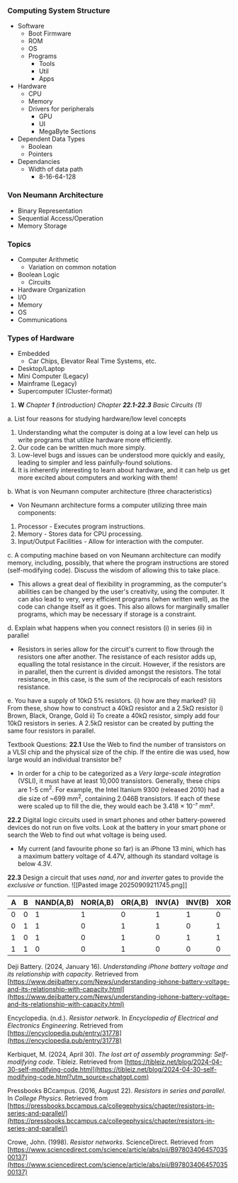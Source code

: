 ### Computing System Structure
- Software
	- Boot Firmware
	- ROM
	- OS
	- Programs
		- Tools
		- Util
		- Apps
- Hardware
	- CPU
	- Memory
	- Drivers for peripherals
		- GPU
		- UI
		- MegaByte Sections
- Dependent Data Types
	- Boolean
	- Pointers
- Dependancies
	- Width of data path
		- 8-16-64-128
### Von Neumann Architecture
- Binary Representation
- Sequential Access/Operation
- Memory Storage
### Topics
- Computer Arithmetic
	- Variation on common notation
- Boolean Logic
	- Circuits
- Hardware Organization
- I/O
- Memory
- OS
- Communications
### Types of Hardware
- Embedded
	- Car Chips, Elevator Real Time Systems, etc.
- Desktop/Laptop
- Mini Computer (Legacy)
- Mainframe (Legacy)
- Supercomputer (Cluster-format)




1. **W** _Chapter_ **_1_** _(introduction) Chapter_ **_22.1-22.3_** _Basic Circuits (1)_

a. List four reasons for studying hardware/low level concepts
1. Understanding what the computer is doing at a low level can help us write programs that utilize hardware more efficiently.
2. Our code can be written much more simply.
3. Low-level bugs and issues can be understood more quickly and easily, leading to simpler and less painfully-found solutions.
4. It is inherently interesting to learn about hardware, and it can help us get more excited about computers and working with them!

b. What is von Neumann computer architecture (three characteristics)
- Von Neumann architecture forms a computer utilizing three main components:
1. Processor - Executes program instructions.
2. Memory - Stores data for CPU processing.
3. Input/Output Facilities - Allow for interaction with the computer.

c. A computing machine based on von Neumann architecture can modify memory, including, possibly, that where the program instructions are stored (self-modifying code). Discuss the wisdom of allowing this to take place. 
- This allows a great deal of flexibility in programming, as the computer's abilities can be changed by the user's creativity, using the computer. It can also lead to very, very efficient programs (when written well), as the code can change itself as it goes. This also allows for marginally smaller programs, which may be necessary if storage is a constraint.

d. Explain what happens when you connect resistors (i) in series (ii) in parallel
- Resistors in series allow for the circuit's current to flow through the resistors one after another. The resistance of each resistor adds up, equalling the total resistance in the circuit. However, if the resistors are in parallel, then the current is divided amongst the resistors. The total resistance, in this case, is the sum of the reciprocals of each resistors resistance.

e. You have a supply of 10kΩ 5% resistors. (i) how are they marked? (ii) From these, show how to construct a 40kΩ resistor and a 2.5kΩ resistor
i) Brown, Black, Orange, Gold
ii) To create a 40kΩ resistor, simply add four 10kΩ resistors in series.  A 2.5kΩ resistor can be created by putting the same four resistors in parallel.

Textbook Questions:
**22.1** Use the Web to find the number of transistors on a VLSI chip and the physical size of the chip. If the entire die was used, how large would an individual transistor be?
- In order for a chip to be categorized as a *Very large-scale integration* (VSLI), it must have at least 10,000 transistors. Generally, these chips are 1-5 cm$^2$. For example, the Intel Itanium 9300 (released 2010) had a die size of ~699 mm$^2$, containing 2.046B transistors. If each of these were scaled up to fill the die, they would each be 3.418 × 10⁻⁷ mm².

**22.2** Digital logic circuits used in smart phones and other battery-powered devices do not run on five volts. Look at the battery in your smart phone or search the Web to find out what voltage is being used.
- My current (and favourite phone so far) is an iPhone 13 mini, which has a maximum battery voltage of 4.47V, although its standard voltage is below 4.3V.

**22.3** Design a circuit that uses _nand_, _nor_ and _inverter_ gates to provide the _exclusive or_ function.
![[Pasted image 20250909211745.png]]

| A   | B   | NAND(A,B) | NOR(A,B) | OR(A,B) | INV(A) | INV(B) | XOR(A,B) |
| --- | --- | --------- | -------- | ------- | ------ | ------ | -------- |
| 0   | 0   | 1         | 1        | 0       | 1      | 1      | 0        |
| 0   | 1   | 1         | 0        | 1       | 1      | 0      | 1        |
| 1   | 0   | 1         | 0        | 1       | 0      | 1      | 1        |
| 1   | 1   | 0         | 0        | 1       | 0      | 0      | 0        |
Deji Battery. (2024, January 16). _Understanding iPhone battery voltage and its relationship with capacity_. Retrieved from [https://www.dejibattery.com/News/understanding-iphone-battery-voltage-and-its-relationship-with-capacity.html](https://www.dejibattery.com/News/understanding-iphone-battery-voltage-and-its-relationship-with-capacity.html)

Encyclopedia. (n.d.). _Resistor network_. In _Encyclopedia of Electrical and Electronics Engineering_. Retrieved from [https://encyclopedia.pub/entry/31778](https://encyclopedia.pub/entry/31778)

Kerbiquet, M. (2024, April 30). _The lost art of assembly programming: Self-modifying code_. Tibleiz. Retrieved from [https://tibleiz.net/blog/2024-04-30-self-modifying-code.html](https://tibleiz.net/blog/2024-04-30-self-modifying-code.html?utm_source=chatgpt.com)

Pressbooks BCcampus. (2016, August 22). _Resistors in series and parallel_. In _College Physics_. Retrieved from [https://pressbooks.bccampus.ca/collegephysics/chapter/resistors-in-series-and-parallel/](https://pressbooks.bccampus.ca/collegephysics/chapter/resistors-in-series-and-parallel/)

Crowe, John. (1998). _Resistor networks_. ScienceDirect. Retrieved from [https://www.sciencedirect.com/science/article/abs/pii/B9780340645703500137](https://www.sciencedirect.com/science/article/abs/pii/B9780340645703500137)